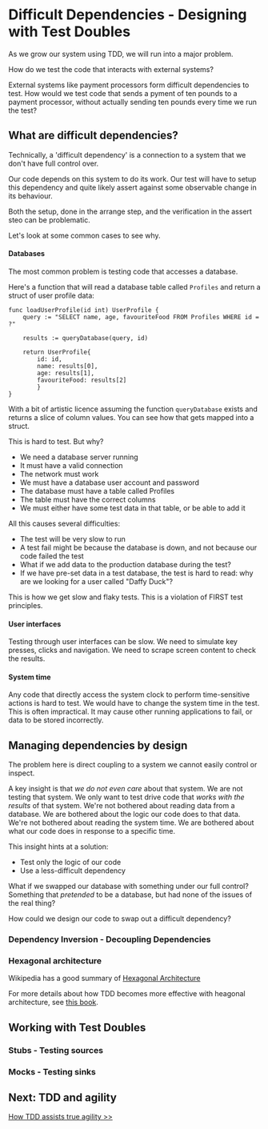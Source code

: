 # Difficult Dependencies - Designing with Test Doubles

As we grow our system using TDD, we will run into a major problem.

How do we test the code that interacts with external systems?

External systems like payment processors form difficult dependencies to test. How would we test code that sends a pyment of ten pounds to a payment processor, without actually sending ten pounds every time we run the test?

## What are difficult dependencies?

Technically, a 'difficult dependency' is a connection to a system that we don't have full control over.

Our code depends on this system to do its work. Our test will have to setup this dependency and quite likely assert against some observable change in its behaviour.

Both the setup, done in the arrange step, and the verification in the assert steo can be problematic.

Let's look at some common cases to see why.

#### Databases

The most common problem is testing code that accesses a database.

Here's a function that will read a database table called `Profiles` and return a struct of user profile data:

```golang
func loadUserProfile(id int) UserProfile {
    query := "SELECT name, age, favouriteFood FROM Profiles WHERE id = ?"

    results := queryDatabase(query, id)

    return UserProfile{
        id: id,
        name: results[0],
        age: results[1],
        favouriteFood: results[2]
        }
}
```

With a bit of artistic licence assuming the function `queryDatabase` exists and returns a slice of column values. You can see how that gets mapped into a struct.

This is hard to test. But why?

- We need a database server running
- It must have a valid connection
- The network must work
- We must have a database user account and password
- The database must have a table called Profiles
- The table must have the correct columns
- We must either have some test data in that table, or be able to add it

All this causes several difficulties:

- The test will be very slow to run
- A test fail might be because the database is down, and not because our code failed the test
- What if we add data to the production database during the test?
- If we have pre-set data in a test database, the test is hard to read: why are we looking for a user called "Daffy Duck"?

This is how we get slow and flaky tests. This is a violation of FIRST test principles.

#### User interfaces

Testing through user interfaces can be slow. We need to simulate key presses, clicks and navigation. We need to scrape screen content to check the results.

#### System time

Any code that directly access the system clock to perform time-sensitive actions is hard to test. We would have to change the system time in the test.
This is often impractical. It may cause other running applications to fail, or data to be stored incorrectly.

## Managing dependencies by design

The problem here is direct coupling to a system we cannot easily control or inspect.

A key insight is that _we do not even care_ about that system. We are not testing that system. We only want to test drive code that _works with the results_ of that system. We're not bothered about reading data from a database. We are bothered about the logic our code does to that data. We're not bothered about reading the system time. We are bothered about what our code does in response to a specific time.

This insight hints at a solution:

- Test only the logic of our code
- Use a less-difficult dependency

What if we swapped our database with something under our full control? Something that _pretended_ to be a database, but had none of the issues of the real thing?

How could we design our code to swap out a difficult dependency?

### Dependency Inversion - Decoupling Dependencies

### Hexagonal architecture

Wikipedia has a good summary of [Hexagonal Architecture](<https://en.wikipedia.org/wiki/Hexagonal_architecture_(software)>)

For more details about how TDD becomes more effective with heagonal architecture, see [this book](https://www.oreilly.com/library/view/test-driven-development-with/9781803236230).

## Working with Test Doubles

### Stubs - Testing sources

### Mocks - Testing sinks

## Next: TDD and agility

[How TDD assists true agility >>](/chapter10/chapter10.md)
